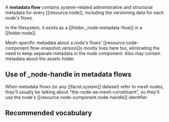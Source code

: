 
A **metadata flow** contains system-related administrative and structural metadata for every [[resource.node]], including the versioning data for each node's flows.

In the filesystem, it exists as a [[folder._node-metadata-flow]] in a [[folder.node]].

Mesh-specific metadata about a node's flows' [[resource.node-component.flow-snapshot.version]]s mostly lives here too, eliminating the need to keep separate metadata in the node component. Also may contain metadata about the assets folder.

## Use of _node-handle in metadata flows

When metadata flows (or any [[facet.system]] dataset) refer to mesh nodes, they'll usually be talking about "the-node-as-mesh-constituent", so they'll use the node's [[resource.node-component.node-handle]] identifier

## Recommended vocabulary
